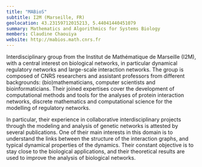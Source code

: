 ```yaml
---
title: "MABioS"
subtitle: I2M (Marseille, FR)
geolocation: 43.23159712015213, 5.44041440451079
summary: Mathematics and Algorithmics for Systems Biology
members: Claudine Chaouiya
website: http://mabios.math.cnrs.fr
---
```


Interdisciplinary group from the Institut de Mathématique de Marseille (I2M), with a central interest on 
biological networks, in particular dynamical regulatory networks and large-scale interaction networks.
The group is composed of CNRS researchers and assistant professors from different backgrounds:
(bio)mathematicians, computer scientists and bioinformaticians.
Their joined expertises cover the development of computational methods and tools for the analyses of protein
interaction networks, discrete mathematics and computational science for the modelling of regulatory networks. 

In particular, their experience in collaborative interdisciplinary projects through the modeling and analysis of
genetic networks is attested by several publications. One of their main interests in this domain is to understand
the links between the structure of the interaction graphs, and typical dynamical properties of the dynamics.
Their constant objective is to stay close to the biological applications, and their theoretical results are used
to improve the analysis of biological networks. 

